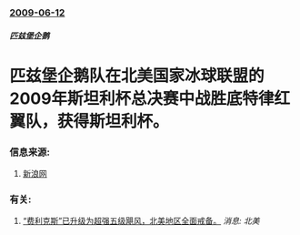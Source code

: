 ### [2009-06-12](/news/2009/06/12/index.md)

##### 匹兹堡企鹅
#  匹兹堡企鹅队在北美国家冰球联盟的2009年斯坦利杯总决赛中战胜底特律红翼队，获得斯坦利杯。




### 信息来源:

1. [新浪网](http://sports.sina.com.cn/o/2009-06-13/10454430459.shtml)

### 有关:

1. [“费利克斯”已升级为超强五级飓风，北美地区全面戒备。](/zh/news/2007/09/2/费利克斯-已升级为超强五级飓风-北美地区全面戒备.md) _消息: 北美_
